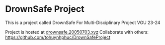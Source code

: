 # DrownSafe Project

This is a project called DrownSafe
For Multi-Disciplinary Project VGU 23-24

Project is hosted at [drownsafe.20050703.xyz](https://drownsafe.20050703.xyz)
Collaborate with others: https://github.com/tohuynhphuc/DrownSafeProject
